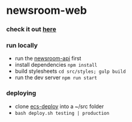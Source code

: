# newsroom-web

### check it out [here](http://newsroom.bep-projects.com)

### run locally
* run the [newsroom-api](github.com/brandoneprice31/newsroom-api) first
* install dependencies `npm install`
* build stylesheets `cd src/styles; gulp build`
* run the dev server `npm run start`

### deploying
* clone [ecs-deploy](https://github.com/silinternational/ecs-deploy) into a ~/src folder
* `bash deploy.sh testing | production`
